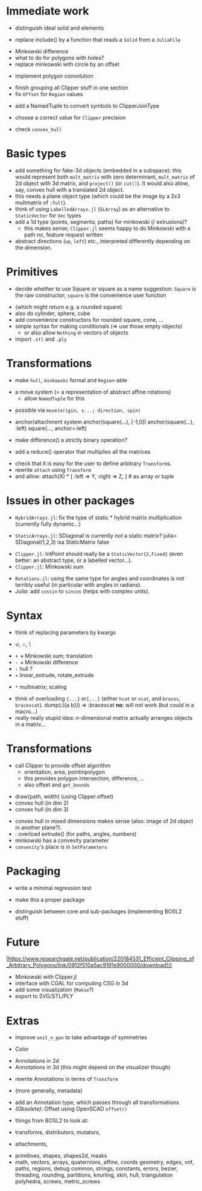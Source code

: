 # Immediate work
 - distinguish ideal solid and elements
 + replace include() by a function that reads a `Solid` from a `JuliaFile`
 - Minkowski difference
 - what to do for polygons with holes?
 - replace minkowski with circle by an offset
 + implement polygon convolution
 - finish grouping all Clipper stuff in one section
 - fix `Offset` for `Region` values
  + add a NamedTuple to convert symbols to ClipperJoinType
 - choose a correct value for `Clipper` precision
 * check `convex_hull`
# Basic types
 - add something for fake-3d objects (embedded in a subspace):
   this would represent both `mult_matrix` with zero determinant,
   `mult_matrix` of 2d object with 3d matrix,
   and `project()` (or `cut()`).
   It would also allow, say, convex hull with a translated 2d object.
 - this needs a plane object type (which could be the image by a 2x3
   multmatrix of `:full`).
 - think of using `LabelledArrays.jl` (`SLArray`) as an alternative to
   `StaticVector` for `Vec` types
 - add a 1d type (points, segments; paths) for minkowski (/ extrusions)?
   - this makes sense; `Clipper.jl` seems happy to do Minkowski with a path
   *no*, feature request written
 - abstract directions (`up`, `left`) etc., interpreted differently
   depending on the dimension.
# Primitives
 + decide whether to use Square or square as a name
 suggestion: `Square` is the raw constructor;
 `square` is the convenience user function
  - (which might return e.g. a rounded square)
  - also do cylinder, sphere, cube
 - add convenience constructors for rounded square, cone, …
 - simple syntax for making conditionals (⇒ use those empty objects)
   - or also allow `Nothing` in vectors of objects
 - import `.stl` and `.ply`
# Transformations
 + make `hull`, `minkowski` formal and `Region`-able
 * a move system (= a representation of abstract affine rotations)
   - allow `NamedTuple` for this
 - possible via `move(origin, s...; direction, spin)`
 + anchor/attachment system
    anchor(square(…), [-1,0])
    anchor(square(…), :left)
    square(…, anchor=:left)
 - make difference() a strictly binary operation?
 + add a reduce() operator that multiplies all the matrices
 - check that it is easy for the user to define arbitrary `Transform`s.
 - rewrite `attach` using `Transform`
  - and allow:
    attach(X) * [
      :left => Y, :right => Z,
    ] # as array *or* tuple
# Issues in other packages
 + `HybridArrays.jl`: fix the type of static * hybrid matrix
   multiplication (currently fully dynamic...)
 - `StaticArrays.jl`: SDiagonal is currently *not* a static matrix?
    julia> SDiagonal(1,2,3) isa StaticMatrix
    false
 + `Clipper.jl`: IntPoint should really be a `StaticVector{2,Fixed}`
   (even better: an abstract type, or a labelled vector...).
 + `Clipper.jl`: Minkowski sum
 - `Rotations.jl`: using the same type for angles and coordinates is not
   terribly useful (in particular with angles in radians).
 - *Julia*: add `cossin` to `sincos` (helps with complex units).
# Syntax
 - think of replacing parameters by kwargs
 +  ∪, ∩, \
 - `+ ⊕` Minkowski sum; translation
 - `- ⊖` Minkowski difference
 - `:` hull ?
 - `×` linear_extrude, rotate_extrude
 + `*` multmatrix; scaling
 - think of overloading `{...}` or`[...]` (either `hcat` or `vcat`,
   and `braces`, `bracescat`).
    dump(:({a b})) => :bracescat
   **no**: will not work (but could in a macro...)
 - really really stupid idea: *n*-dimensional matrix actually arranges
   objects in a matrix...
# Transformations
 * call Clipper to provide offset algorithm
	- orientation, area, pointinpolygon
	- this provides polygon intersection, difference, …
	- also offset and `get_bounds`
 + draw(path, width) (using Clipper.offset)
 + convex hull (in dim 2)
 + convex hull (in dim 3)
 - convex hull in mixed dimensions makes sense
    (also: image of 2d object in another plane?).
 - : overload extrude() (for paths, angles, numbers)
 - minkowski has a convexity parameter
  - `convexity`'s place is in `SetParameters`
# Packaging
 - write a minimal regression test
 * make this a proper package
 - distinguish between core and sub-packages (implementing BOSL2 stuff)
# Future
[https://www.researchgate.net/publication/220184531_Efficient_Clipping_of_Arbitrary_Polygons/link/0912f510a5ac9191e9000000/download]()
 - Minkowski with Clipper.jl
 - interface with CGAL for computing CSG in 3d
 - add some visualization (`Makie`?)
 - export to SVG/STL/PLY
# Extras
 - improve `unit_n_gon` to take advantage of symmetries
 + Color
 - Annotations in 2d
 - Annotations in 3d (this might depend on the visualizer though)
 * rewrite Annotations in terms of `Transform`
 + (more generally, metadata)
 - add an Annotation type, which passes through all transformations
 - *(Obsolete)*: Offset using OpenSCAD `offset()`
 * things from BOSL2 to look at:
 - transforms, distributors, mutators,
 + attachments,
 - primitives, shapes, shapes2d, masks
 - math, vectors, arrays, quaternions, affine, coords
geometry, edges, vnf, paths, regions, debug
common, strings, constants, errors,
bezier, threading, rounding, partitions, knurling, skin, hull,
triangulation
polyhedra, screws, metric\_screws
